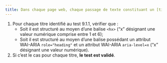 ```yaml
---
title: Dans chaque page web, chaque passage de texte constituant un [titres](#titre) est-il structuré à l’aide d’une balise `<hx>` ou d’une balise possédant un attribut WAI-ARIA `role="heading"` associé à un attribut WAI-ARIA `aria-level` ?
---
```


1. Pour chaque titre identifié au test 9.1.1, vérifier que :
   - Soit il est structuré au moyen d’une balise `<hx>` (“x” désignant une valeur numérique comprise entre 1 et 6);
   - Soit il est structuré au moyen d’une balise possédant un attribut WAI-ARIA `role="heading"` et un attribut WAI-ARIA `aria-level=x` (“x” désignant une valeur numérique).
2. Si c’est le cas pour chaque titre, **le test est validé**.
